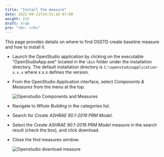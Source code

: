 ```yaml
---
title: "Install the measure"
date: 2022-09-21T14:51:16-07:00
weight: 215
draft: true
pre: "<b>- </b>"
---
```


This page provides details on where to find OSSTD create baseline measure and how to install it.

- Launch the OpenStudio application by clicking on the executable "OpenStudioApp.exe" located in the `\bin` folder under the installation directory. The default installation directory is `C:\openstudioapplication-x.x.x` where x.x.x defines the version.
- From the OpenStudio Application interface, select *_Components & Measures_* from the menu at the top.

    ![Openstudio Components and Measures](/BEM-for-PRM/get_start/os_app/images/osapp1.jpg?width=800px&align=left&classes=border)

- Navigate to *_Whole Building_* in the categories list.
- Search for *_Create ASHRAE 90.1-2019 PRM Model_*.
- Select the *_Create ASHRAE 90.1-2019 PRM Model_* measure in the search result (check the box), and click download.
- Close the find measures window.

    ![Openstudio download measure](/BEM-for-PRM/get_start/os_app/images/osapp2.jpg?width=800px&align=left&classes=border)
